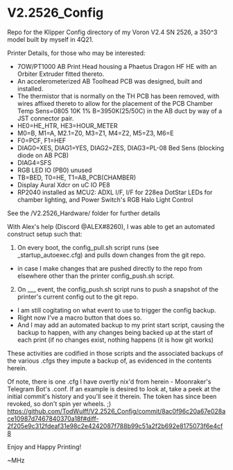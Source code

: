 # V2.2526_Config
Repo for the Klipper Config directory of my Voron V2.4 SN 2526, a 350^3 model built by myself in 4Q21.

Printer Details, for those who may be interested:
- 7OW/PT1000 AB Print Head housing a Phaetus Dragon HF HE with an Orbiter Extruder fitted thereto.
- An accelerometerized AB Toolhead PCB was designed, built and installed.
- The thermistor that is normally on the TH PCB has been removed, with wires affixed thereto to allow
  for the placement of the PCB Chamber Temp Sens=0805 10K 1% B=3950K(25/50C) in the AB duct by way
  of a JST connector pair.
- HE0=HE_HTR, HE3=HOUR_METER
- M0=B, M1=A, M2.1=Z0, M3=Z1, M4=Z2, M5=Z3, M6=E
- F0=PCF, F1=HEF
- DIAG0=XES, DIAG1=YES, DIAG2=ZES, DIAG3=PL-08 Bed Sens (blocking diode on AB PCB)
- DIAG4=SFS
- RGB LED IO (PB0) unused
- TB=BED, T0=HE, T1=AB_PCB(CHAMBER)
- Display Aural Xdcr on uC IO PE8
- RP2040 installed as MCU2:  ADXL I/F, I/F for 228ea DotStar LEDs for chamber lighting, and Power Switch's RGB Halo Light Control
 
See the /V2.2526_Hardware/ folder for further details

With Alex's help (Discord @ALEX#8260), I was able to get an automated construct setup such that:

1) On every boot, the config_pull.sh script runs (see _startup_autoexec.cfg) and pulls down changes from the git repo.
  - in case I make changes that are pushed directly to the repo from elsewhere other than the printer config_push.sh script.
  
2) On ___ event, the config_push.sh script runs to push a snapshot of the printer's current config out to the git repo.
  - I am still cogitating on what event to use to trigger the config backup.
  - Right now I've a macro button that does so.
  - And I may add an automated backup to my print start script, causing the backup to happen, with any changes being backed up
    at the start of each print (if no changes exist, nothing happens (it is how git works)
  
These activities are codified in those scripts and the associated backups of the various .cfgs they impute a backup of, as
evidenced in the contents herein.

Of note, there is one .cfg I have overtly nix'd from herein - Moonraker's Telegram Bot's .conf.  If an example is desired to look at,
take a peek at the initial commit's history and you'll see it therein.  The token has since been revoked, so don't spin yer wheels. ;)
https://github.com/TodWulff/V2.2526_Config/commit/8ac0f96c20a67e028ace10987d7467840370a18f#diff-2f205e9c312fdeaf31e98c2e4242087f788b99c51a2f2b692e8175073f6e4cf8

Enjoy and Happy Printing!

~MHz
